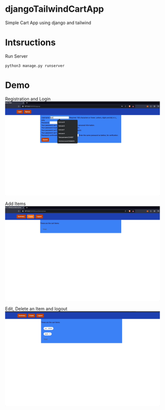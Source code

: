 # djangoTailwindCartApp
 Simple Cart App using django and tailwind

# Intsructions

Run Server
 ```
 python3 manage.py runserver
 ```

# Demo

Registration and Login
![Register:Login - Cart App](demo/Register:Login%20-%20Cart%20App.gif)

Add Items
![Add Items - Cart App](demo/Add%20Items%20-%20Cart%20App.gif)


Edit, Delete an Item and logout
![Edit:Delete Items - Cart App](demo/Edit:Delete%20Items%20-%20Cart%20App.gif)


